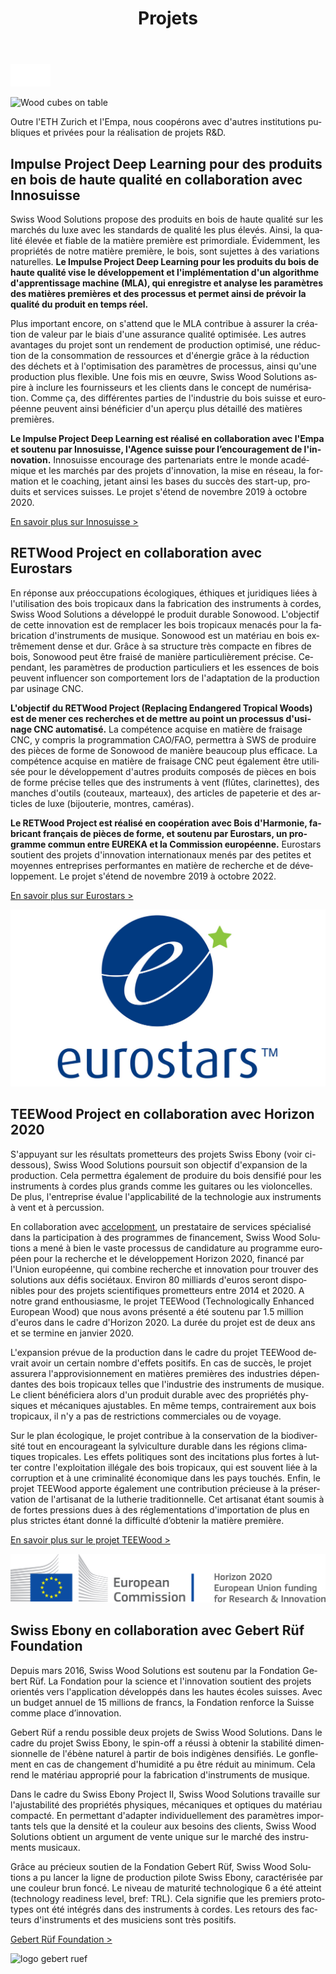 ﻿---
lang: fr
title: 'Projets'
order: 7
---

<div class="full-width-kenburns">
<div class="wrap-bg-image">

![arrow down](/assets/images/arrow-d-white.svg)
</div>
<img srcset="/assets/images/event_cover_cubestower_2x.jpg"
     src="/assets/images/event_cover_cubestower.jpg" alt="Wood cubes on table">
</div>

<div class="full-width-grey">
<div class="wrap">

Outre l'ETH Zurich et l'Empa, nous coopérons avec d'autres institutions publiques et privées pour la réalisation de projets R\&D.

## Impulse Project Deep Learning pour des produits en bois de haute qualité en collaboration avec Innosuisse

Swiss Wood Solutions propose des produits en bois de haute qualité sur les marchés du luxe avec les standards de qualité les plus élevés. Ainsi, la qualité élevée et fiable de la matière première est primordiale. Évidemment, les propriétés de notre matière première, le bois, sont sujettes à des variations naturelles. **Le Impulse Project Deep Learning pour les produits du bois de haute qualité vise le développement et l'implémentation d'un algorithme d'apprentissage machine (MLA), qui enregistre et analyse les paramètres des matières premières et des processus et permet ainsi de prévoir la qualité du produit en temps réel.**

Plus important encore, on s'attend que le MLA contribue à assurer la création de valeur par le biais d'une assurance qualité optimisée. Les autres avantages du projet sont un rendement de production optimisé, une réduction de la consommation de ressources et d'énergie grâce à la réduction des déchets et à l'optimisation des paramètres de processus, ainsi qu'une production plus flexible. Une fois mis en œuvre, Swiss Wood Solutions aspire à inclure les fournisseurs et les clients dans le concept de numérisation. Comme ça, des différentes parties de l'industrie du bois suisse et européenne peuvent ainsi bénéficier d'un aperçu plus détaillé des matières premières.

**Le Impulse Project Deep Learning est réalisé en collaboration avec l'Empa et soutenu par Innosuisse, l'Agence suisse pour l’encouragement de l'innovation.** Innosuisse encourage des partenariats entre le monde académique et les marchés par des projets d'innovation, la mise en réseau, la formation et le coaching, jetant ainsi les bases du succès des start-up, produits et services suisses. Le projet s'étend de novembre 2019 à octobre 2020.

<a class="btn -red" href="https://www.innosuisse.ch/inno/fr/home.html" target="_blank">En savoir plus sur Innosuisse ></a>

</div>
</div>

<div class="full-width">
<div class="wrap -cols2">

## RETWood Project en collaboration avec Eurostars

En réponse aux préoccupations écologiques, éthiques et juridiques liées à l'utilisation des bois tropicaux dans la fabrication des instruments à cordes, Swiss Wood Solutions a développé le produit durable Sonowood. L'objectif de cette innovation est de remplacer les bois tropicaux menacés pour la fabrication d'instruments de musique. Sonowood est un matériau en bois extrêmement dense et dur. Grâce à sa structure très compacte en fibres de bois, Sonowood peut être fraisé de manière particulièrement précise. Cependant, les paramètres de production particuliers et les essences de bois peuvent influencer son comportement lors de l'adaptation de la production par usinage CNC. 

**L'objectif du RETWood Project (Replacing Endangered Tropical Woods) est de mener ces recherches et de mettre au point un processus d'usinage CNC automatisé.** La compétence acquise en matière de fraisage CNC, y compris la programmation CAO/FAO, permettra à SWS de produire des pièces de forme de Sonowood de manière beaucoup plus efficace. La compétence acquise en matière de fraisage CNC peut également être utilisée pour le développement d'autres produits composés de pièces en bois de forme précise telles que des instruments à vent (flûtes, clarinettes), des manches d'outils (couteaux, marteaux), des articles de papeterie et des articles de luxe (bijouterie, montres, caméras).

**Le RETWood Project est réalisé en coopération avec Bois d'Harmonie, fabricant français de pièces de forme, et soutenu par Eurostars, un programme commun entre EUREKA et la Commission européenne.** Eurostars soutient des projets d'innovation internationaux menés par des petites et moyennes entreprises performantes en matière de recherche et de développement. Le projet s'étend de novembre 2019 à octobre 2022.

<a class="btn -red" href="https://www.eurostars-eureka.eu" target="_blank">En savoir plus sur Eurostars ></a>

![logo Innosuisse](/assets/images/Eurostars.jpg)

</div>
</div>

<div class="full-width-grey">
<div class="wrap">

## TEEWood Project en collaboration avec Horizon 2020

S'appuyant sur les résultats prometteurs des projets Swiss Ebony (voir ci-dessous), Swiss Wood Solutions poursuit son objectif d'expansion de la production. Cela permettra également de produire du bois densifié pour les instruments à cordes plus grands comme les guitares ou les violoncelles. De plus, l'entreprise évalue l'applicabilité de la technologie aux instruments à vent et à percussion.

En collaboration avec [accelopment](http://www.accelopment.com), un prestataire de services spécialisé dans la participation à des programmes de financement, Swiss Wood Solutions a mené à bien le vaste processus de candidature au programme européen pour la recherche et le développement Horizon 2020, financé par l'Union européenne, qui combine recherche et innovation pour trouver des solutions aux défis sociétaux. Environ 80 milliards d'euros seront disponibles pour des projets scientifiques prometteurs entre 2014 et 2020. A notre grand enthousiasme, le projet TEEWood (Technologically Enhanced European Wood) que nous avons présenté a été soutenu par 1.5 million d'euros dans le cadre d'Horizon 2020. La durée du projet est de deux ans et se termine en janvier 2020.

L'expansion prévue de la production dans le cadre du projet TEEWood devrait avoir un certain nombre d'effets positifs. En cas de succès, le projet assurera l'approvisionnement en matières premières des industries dépendantes des bois tropicaux telles que l'industrie des instruments de musique. Le client bénéficiera alors d'un produit durable avec des propriétés physiques et mécaniques ajustables. En même temps, contrairement aux bois tropicaux, il n'y a pas de restrictions commerciales ou de voyage.

Sur le plan écologique, le projet contribue à la conservation de la biodiversité tout en encourageant la sylviculture durable dans les régions climatiques tropicales. Les effets politiques sont des incitations plus fortes à lutter contre l'exploitation illégale des bois tropicaux, qui est souvent liée à la corruption et à une criminalité économique dans les pays touchés. Enfin, le projet TEEWood apporte également une contribution précieuse à la préservation de l'artisanat de la lutherie traditionnelle. Cet artisanat étant soumis à de fortes pressions dues à des réglementations d'importation de plus en plus strictes étant donné la difficulté d’obtenir la matière première.

<a class="btn -red" href="https://cordis.europa.eu/project/rcn/213850/factsheet/en" target="_blank">En savoir plus sur le projet TEEWood ></a>

![logo horizon 2020](/assets/images/Partner_6_Horizon2020_Tropical_Wood_Tropenholz_Ersatz_Replacement_Alternative_Swiss_Ebony_Ebenholz_Palisander_Holz_SwissWoodSolutions_Klimaschutz_ETH_Switzerland.png)

</div>
</div>

<div class="full-width">
<div class="wrap -cols2">

## Swiss Ebony en collaboration avec Gebert Rüf Foundation

Depuis mars 2016, Swiss Wood Solutions est soutenu par la Fondation Gebert Rüf. La Fondation pour la science et l'innovation soutient des projets orientés vers l'application développés dans les hautes écoles suisses. Avec un budget annuel de 15 millions de francs, la Fondation renforce la Suisse comme place d’innovation.

Gebert Rüf a rendu possible deux projets de Swiss Wood Solutions. Dans le cadre du projet Swiss Ebony, le spin-off a réussi à obtenir la stabilité dimensionnelle de l'ébène naturel à partir de bois indigènes densifiés. Le gonflement en cas de changement d'humidité a pu être réduit au minimum. Cela rend le matériau approprié pour la fabrication d'instruments de musique.

Dans le cadre du Swiss Ebony Project II, Swiss Wood Solutions travaille sur l'ajustabilité des propriétés physiques, mécaniques et optiques du matériau compacté. En permettant d'adapter individuellement des paramètres importants tels que la densité et la couleur aux besoins des clients, Swiss Wood Solutions obtient un argument de vente unique sur le marché des instruments musicaux.

Grâce au précieux soutien de la Fondation Gebert Rüf, Swiss Wood Solutions a pu lancer la ligne de production pilote Swiss Ebony, caractérisée par une couleur brun foncé. Le niveau de maturité technologique 6 a été atteint (technology readiness level, bref: TRL). Cela signifie que les premiers prototypes ont été intégrés dans des instruments à cordes. Les retours des facteurs d'instruments et des musiciens sont très positifs.


<a class="btn" href="https://www.grstiftung.ch/de.html" target="_blank">Gebert Rüf Foundation ></a>

![logo gebert ruef](/assets/images/Partner_7_GebertRüf_Tropical_Wood_Tropenholz_Ersatz_Replacement_Alternative_Swiss_Ebony_Ebenholz_Palisander_Holz_SwissWoodSolutions_Klimaschutz_ETH_Switzerland.png)

</div>
</div>
